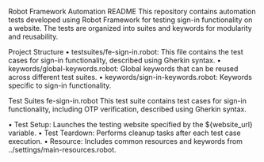 Robot Framework Automation README
This repository contains automation tests developed using Robot Framework for testing sign-in functionality on a website. The tests are organized into suites and keywords for modularity and reusability.

Project Structure
• testsuites/fe-sign-in.robot: This file contains the test cases for sign-in functionality, described using Gherkin syntax.
• keywords/global-keywords.robot: Global keywords that can be reused across different test suites.
• keywords/sign-in-keywords.robot: Keywords specific to sign-in functionality.

Test Suites
fe-sign-in.robot
This test suite contains test cases for sign-in functionality, including OTP verification, described using Gherkin syntax.

• Test Setup: Launches the testing website specified by the ${website_url} variable.
• Test Teardown: Performs cleanup tasks after each test case execution.
• Resource: Includes common resources and keywords from ../settings/main-resources.robot.
